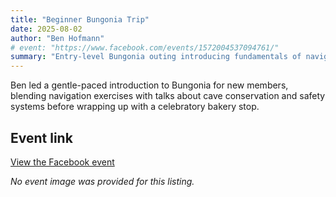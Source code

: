 ```yaml
---
title: "Beginner Bungonia Trip"
date: 2025-08-02
author: "Ben Hofmann"
# event: "https://www.facebook.com/events/1572004537094761/"
summary: "Entry-level Bungonia outing introducing fundamentals of navigation, SRT and conservation."
---
```

Ben led a gentle-paced introduction to Bungonia for new members, blending navigation exercises with talks about cave conservation and safety systems before wrapping up with a celebratory bakery stop.

## Event link

[View the Facebook event](https://www.facebook.com/events/1572004537094761/)

*No event image was provided for this listing.*
